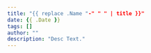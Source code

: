 ```yaml
---
title: "{{ replace .Name "-" " " | title }}"
date: {{ .Date }}
tags: []
author: ""
description: "Desc Text."
---
```

